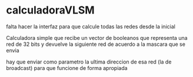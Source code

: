 # calculadoraVLSM
falta hacer la interfaz para que calcule todas las redes desde la inicial

Calculadora simple que recibe un vector de booleanos que representa una red de 32 bits y devuelve la siguiente red de acuerdo a la mascara que se envia

hay que enviar como parametro la ultima direccion de esa red (la de broadcast) para que funcione de forma apropiada
